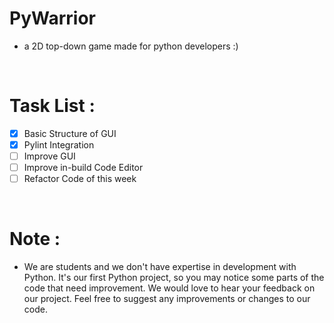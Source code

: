 # PyWarrior
- a 2D top-down game made for python developers :)

<br>

# Task List :
- [x] Basic Structure of GUI
- [x] Pylint Integration
- [ ] Improve GUI
- [ ] Improve in-build Code Editor
- [ ] Refactor Code of this week

<br>

# Note :
- We are students and we don't have expertise in development with Python. It's our first Python project, so you may notice some parts of the code that need improvement. We would love to hear your feedback on our project. Feel free to suggest any improvements or changes to our code.

